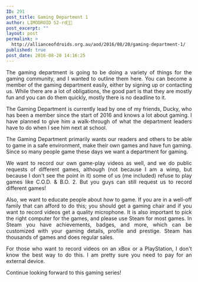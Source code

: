 ```yaml
---
ID: 291
post_title: Gaming Department 1
author: LIMODROID S2-rd🔭🔬
post_excerpt: ""
layout: post
permalink: >
  http://allianceofdroids.org.au/aod/2016/08/20/gaming-department-1/
published: true
post_date: 2016-08-20 14:16:25
---
```

<p style="text-align: justify;">The gaming department is going to be doing a variety of things for the gaming community, and I wanted to outline them here. You can become a member of the gaming department easily, either by signing up or contacting us. While there are a lot of obligations, the good part is that they are mostly fun and you can do them quickly, mostly there is no deadline to it.</p>
<p style="text-align: justify;">The Gaming Department is currently lead by one of my friends, Ducky, who has been a member since the start of 2016 and knows a lot about gaming. I have planned to give him a walk-through of what the department leaders have to do when I see him next at school.</p>
<p style="text-align: justify;">The Gaming Department primarily wants our readers and others to be able to game in a safe environment, make their own games and have fun gaming. Since so many people game these days we want a department for gaming.</p>
<p style="text-align: justify;">We want to record our own game-play videos as well, and we do public requests of different games, although (not because I am a wimp, but because I don't see the point in it) some of us (me included) refuse to play games like C.O.D. &amp; B.O. 2. But you guys can still request us to record different games!</p>
<p style="text-align: justify;">Also, we want to educate people about <em>how </em>to game. If you are in a well-off family that can afford to do this; you should get a gaming chair and if you want to record videos get a quality microphone. It is also important to pick the right computer for the games, and please use Steam for most games. In Steam you have achievements, badges, and more, which can be customized with your gaming details, profile and prestige. Steam has thousands of games and does regular sales.</p>
<p style="text-align: justify;">For those who want to record videos on an xBox or a PlayStation, I don't know the best way to do this. I am pretty sure you need to pay for an external device.</p>
<p style="text-align: justify;">Continue looking forward to this gaming series!</p>